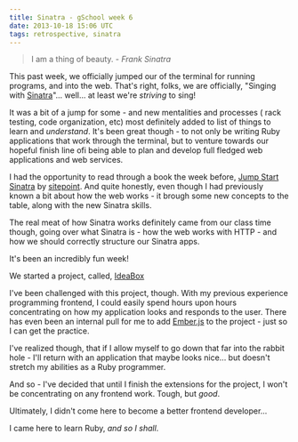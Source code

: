 ```yaml
---
title: Sinatra - gSchool week 6
date: 2013-10-18 15:06 UTC
tags: retrospective, sinatra
---
```


> I am a thing of beauty. - *Frank Sinatra*

This past week, we officially jumped our of the terminal for running programs,
and into the web. That's right, folks, we are officially, "Singing with
[Sinatra](http://www.sinatrarb.com/)"... well... at least we're *striving* to
sing!

It was a bit of a jump for some - and new mentalities and processes (
rack testing, code organization, etc) most definitely added to list of things
to learn and *understand*. It's been great though - to not only be writing Ruby
applications that work through the terminal, but to venture towards our hopeful
finish line ofi being able to plan and develop full fledged web applications
and web services.

I had the opportunity to read through a book the week before, [Jump Start
Sinatra](http://www.sitepoint.com/store/jump-start-sinatra/) by
[sitepoint](http://sitepoint.com). And quite honestly, even though I had
previously known a bit about how the web works - it brough some new concepts
to the table, along with the new Sinatra skills.

The real meat of how Sinatra works definitely came from our class time though,
going over what Sinatra is - how the web works with HTTP - and how we should
correctly structure our Sinatra apps.

It's been an incredibly fun week!

We started a project, called,
[IdeaBox](http://bit.ly/16Uyusn)

I've been challenged with this project, though. With my previous experience
programming frontend, I could easily spend hours upon hours concentrating on
how my application looks and responds to the user. There has even been an
internal pull for me to add [Ember.js](http://emberjs.com) to the project -
just so I can get the practice.

I've realized though, that if I allow myself to go down that far into the rabbit
hole - I'll return with an application that maybe looks nice... but doesn't
stretch my abilities as a Ruby programmer.

And so - I've decided that until I finish the extensions for the project,
I won't be concentrating on any frontend work. Tough, but *good*.

Ultimately, I didn't come here to become a better frontend developer...

I came here to learn Ruby, *and so I shall*.
